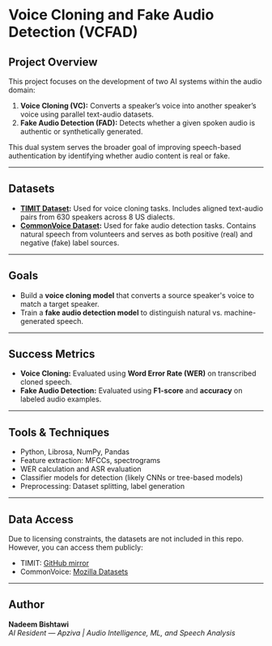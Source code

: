 # Voice Cloning and Fake Audio Detection (VCFAD)

## Project Overview

This project focuses on the development of two AI systems within the audio domain:

1. **Voice Cloning (VC):** Converts a speaker’s voice into another speaker’s voice using parallel text-audio datasets.
2. **Fake Audio Detection (FAD):** Detects whether a given spoken audio is authentic or synthetically generated.

This dual system serves the broader goal of improving speech-based authentication by identifying whether audio content is real or fake.

---

## Datasets

- **[TIMIT Dataset](https://github.com/philipperemy/timit):** Used for voice cloning tasks. Includes aligned text-audio pairs from 630 speakers across 8 US dialects.
- **[CommonVoice Dataset](https://commonvoice.mozilla.org/en/datasets):** Used for fake audio detection tasks. Contains natural speech from volunteers and serves as both positive (real) and negative (fake) label sources.

---

## Goals

- Build a **voice cloning model** that converts a source speaker's voice to match a target speaker.
- Train a **fake audio detection model** to distinguish natural vs. machine-generated speech.

---

## Success Metrics

- **Voice Cloning:** Evaluated using **Word Error Rate (WER)** on transcribed cloned speech.
- **Fake Audio Detection:** Evaluated using **F1-score** and **accuracy** on labeled audio examples.

---

## Tools & Techniques

- Python, Librosa, NumPy, Pandas
- Feature extraction: MFCCs, spectrograms
- WER calculation and ASR evaluation
- Classifier models for detection (likely CNNs or tree-based models)
- Preprocessing: Dataset splitting, label generation

---

## Data Access

Due to licensing constraints, the datasets are not included in this repo. However, you can access them publicly:

- TIMIT: [GitHub mirror](https://github.com/philipperemy/timit)
- CommonVoice: [Mozilla Datasets](https://commonvoice.mozilla.org/en/datasets)

---

## Author

**Nadeem Bishtawi**  
*AI Resident — Apziva | Audio Intelligence, ML, and Speech Analysis*
